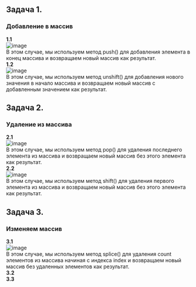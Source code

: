## Задача 1.   
### Добавление в массив  
**1.1**   
![image](https://user-images.githubusercontent.com/113675674/215047134-fafef2ba-39c5-427e-a670-48f96737846f.png)  
В этом случае, мы используем метод push() для добавления элемента в конец массива и возвращаем новый массив как результат.  
**1.2**  
![image](https://user-images.githubusercontent.com/113675674/215048348-1a605d06-541b-4402-b588-116f5910cc2a.png)  
В этом случае, мы используем метод unshift() для добавления нового значения в начало массива и возвращаем новый массив с добавленным значением как результат.  

## Задача 2.   
### Удаление из массива  
**2.1**  
![image](https://user-images.githubusercontent.com/113675674/215047381-e00df514-13ba-4330-bf78-1568ad641f30.png)  
В этом случае, мы используем метод pop() для удаления последнего элемента из массива и возвращаем новый массив без этого элемента как результат.  
**2.2**  
![image](https://user-images.githubusercontent.com/113675674/215047927-cadf6e9c-20db-42db-af85-0d5164b2b81d.png)  
В этом случае, мы используем метод shift() для удаления первого элемента из массива и возвращаем новый массив без этого элемента как результат.  

## Задача 3.   
### Изменяем массив  
**3.1**  
![image](https://user-images.githubusercontent.com/113675674/215049017-f3b55b65-cc93-476e-bbe3-1e2954057990.png)  
В этом случае, мы используем метод splice() для удаления count элементов из массива начиная с индекса index и возвращаем новый массив без удаленных элементов как результат.  
**3.2**  
**3.3**  
